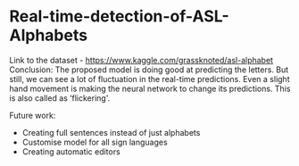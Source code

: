 # Real-time-detection-of-ASL-Alphabets
Link to the dataset - https://www.kaggle.com/grassknoted/asl-alphabet
Conclusion:
The proposed model is doing good at predicting the letters. But still, we can see a lot of fluctuation in the real-time predictions. 
Even a slight hand movement is making the neural network to change its predictions. This is also called as ‘flickering'.

Future work: 
- Creating full sentences  instead of just alphabets
- Customise model for all sign languages
- Creating automatic editors
